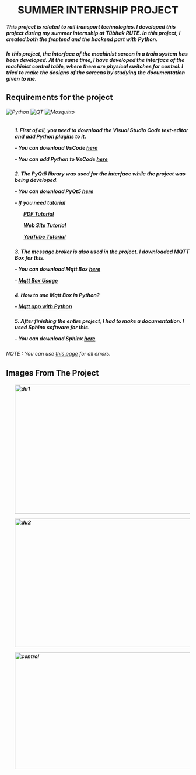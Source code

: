 <h1 align="center">SUMMER INTERNSHIP PROJECT</h1>
<h5>This project is related to rail transport technologies. I developed this project during my summer internship at Tübitak RUTE. In this project, I created both the frontend and the backend part with Python.</h5>

<h5>In this project, the interface of the machinist screen in a train system has been developed. At the same time, I have developed the interface of the machinist control table, where there are physical switches for control.  I tried to make the designs of the screens by studying the documentation given to me.</h5>

<h2>Requirements for the project</h2>

<h6>
  <img alt="Python" src="https://img.shields.io/badge/Python-14354C?style=for-the-badge&logo=python&logoColor=white"/>
  <img alt="QT" src="https://img.shields.io/badge/Qt-%23217346.svg?style=for-the-badge&logo=Qt&logoColor=white"/>
  <img alt="Mosquitto" src="https://img.shields.io/badge/mosquitto-%233C5280.svg?style=for-the-badge&logo=eclipsemosquitto&logoColor=white"/>
</h6>

<h5>
  <ul>1. First of all, you need to download the Visual Studio Code text-editor and add Python plugins to it.</ul>
  <ul> - You can download VsCode <a href="https://code.visualstudio.com/download" target=”_blank” rel=”noreferrer”>here</a></ul>
  <ul> - You can add Python to VsCode <a href="https://www.askpython.com/python/vs-code-for-python" target=”_blank” rel=”noreferrer”>here</a></ul>
</h5>

<h5>
  <ul>2. The PyQt5 library was used for the interface while the project was being developed. </ul>
  <ul> - You can download PyQt5 <a href="https://pypi.org/project/PyQt5/" target=”_blank” rel=”noreferrer”>here</a></ul>
    <ul> - If you need tutorial 
      <ul><a href="https://www.tutorialspoint.com/pyqt5/pyqt5_tutorial.pdf" target=”_blank” rel=”noreferrer”>PDF Tutorial</a></ul>
      <ul><a href="https://pythonspot.com/pyqt5/" target=”_blank” rel=”noreferrer”>Web Site Tutorial</a></ul>
      <ul><a href="https://www.youtube.com/playlist?list=PL3JVwFmb_BnRpvOeIh_To4YSiebiggyXS" target=”_blank” rel=”noreferrer”>YouTube Tutorial</a></ul>
    </ul>
</h5>

<h5>
  <ul>3. The message broker is also used in the project. I downloaded MQTT Box for this.</ul>
  <ul> - You can download Mqtt Box <a href="https://chrome.google.com/webstore/detail/mqttbox/kaajoficamnjijhkeomgfljpicifbkaf" target=”_blank” rel=”noreferrer”>here</a></ul>
  <ul> - <a href="http://www.steves-internet-guide.com/using-mqttbox/" target=”_blank” rel=”noreferrer”>Mqtt Box Usage</a></ul>
</h5>

<h5>
  <ul>4. How to use Mqtt Box in Python?</ul>
  <ul> - <a href="https://programmersought.com/article/74736840788/" target=”_blank” rel=”noreferrer”>Mqtt app with Python</a></ul>
</h5>

<h5>
  <ul>5. After finishing the entire project, I had to make a documentation. I used Sphinx software for this.</ul>
  <ul> - You can download Sphinx <a href="https://towardsdatascience.com/documenting-python-code-with-sphinx-554e1d6c4f6d" target=”_blank” rel=”noreferrer”>here</a></ul>
</h5>

<h6>NOTE : You can use <a href="https://stackoverflow.com/" target=”_blank” rel=”noreferrer”>this page</a> for all errors.</h6>

<h2>Images From The Project</h2>
<h5>
  <ul><img alt="du1" src ="https://user-images.githubusercontent.com/58916771/190093075-53982a59-a9e9-49e6-aa3d-4c97c75bc3a9.png"/ width="500" height="352"></ul>
  <ul><img alt="du2" src ="https://user-images.githubusercontent.com/58916771/190093155-76da9c7a-8e7d-46a9-b656-7121e2733ebc.png"/ width="500" height="352"></ul>
  <ul><img alt="control" src ="https://user-images.githubusercontent.com/58916771/190093208-8e2f67ea-6dfe-41ff-ab99-493159ae8ceb.png"/ width="500" height="319"></ul>
</h5>




